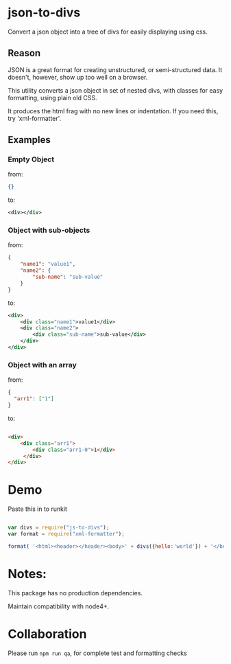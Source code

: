 # json-to-divs

Convert a json object into a tree of divs for easily displaying using css.

## Reason

JSON is a great format for creating unstructured, or semi-structured data. It doesn't, however, show up too well on a browser.

This utility converts a json object in set of nested divs, with classes for easy formatting, using plain old CSS.

It produces the html frag with no new lines or indentation. If you need this, try 'xml-formatter'.

## Examples

### Empty Object
from: 
```json
{}
```

to: 
```xml
<div></div>
```

### Object with sub-objects
from: 
```json
{
    "name1": "value1", 
    "name2": {
        "sub-name": "sub-value"
    }
}
```

to: 

```xml
<div>
    <div class="name1">value1</div>
    <div class="name2">
        <div class="sub-name">sub-value</div>
    </div>
</div>
```

### Object with an array
from:
```json
{
  "arr1": ["1"]
}

```

to:
```html

<div>
    <div class="arr1">
        <div class="arr1-0">1</div>
     </div>
</div>
```

# Demo

Paste this in to runkit

```js

var divs = require("js-to-divs");
var format = require("xml-formatter");

format( '<html><header></header><body>' + divs({hello:'world'}) + '</body></html>');
```

# Notes:

This package has no production dependencies.

Maintain compatibility with node4+.

# Collaboration

Please run ```npm run qa```, for complete test and formatting checks